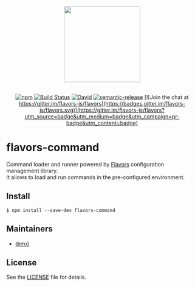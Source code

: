 <div align="center">
  <a href="https://github.com/flavors-js/flavors-command">
    <img width="200" height="200" src="https://flavors-js.github.io/flavors/logo.svg">
  </a>
  <br>
  <br>

[![npm](https://img.shields.io/npm/v/flavors-command.svg)](https://www.npmjs.com/package/flavors-command)
[![Build Status](https://travis-ci.org/flavors-js/flavors-command.svg?branch=master)](https://travis-ci.org/flavors-js/flavors-command)
[![David](https://img.shields.io/david/flavors-js/flavors-command.svg)](https://david-dm.org/flavors-js/flavors-command)
[![semantic-release](https://img.shields.io/badge/%20%20%F0%9F%93%A6%F0%9F%9A%80-semantic--release-e10079.svg)](https://github.com/semantic-release/semantic-release)
[![Join the chat at https://gitter.im/flavors-js/flavors](https://badges.gitter.im/flavors-js/flavors.svg)](https://gitter.im/flavors-js/flavors?utm_source=badge&utm_medium=badge&utm_campaign=pr-badge&utm_content=badge)
</div>

# flavors-command

Command loader and runner powered by [Flavors](https://github.com/flavors-js/flavors) configuration management library.<br>
It allows to load and run commands in the pre-configured environment.

## Install

```text
$ npm install --save-dev flavors-command
```

## Maintainers

- [@mxl](https://github.com/mxl)

## License

See the [LICENSE](https://github.com/flavors-js/flavors-command/blob/master/LICENSE) file for details.
